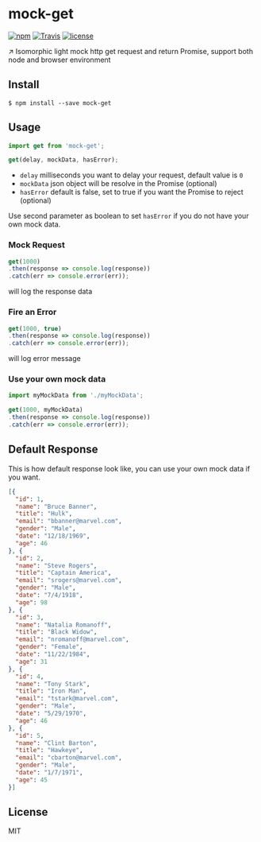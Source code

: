 # mock-get

[![npm](https://img.shields.io/npm/v/mock-get.svg?maxAge=2592000?style=flat-square)](https://www.npmjs.com/package/mock-get)
[![Travis](https://img.shields.io/travis/LeoAJ/mock-get.svg?maxAge=2592000?style=flat-square)](https://travis-ci.org/LeoAJ/mock-get)
[![license](https://img.shields.io/github/license/LeoAJ/mock-get.svg?maxAge=2592000?style=flat-square)](https://github.com/LeoAJ/mock-get/blob/master/LICENSE)

:arrow_upper_right: Isomorphic light mock http get request and return Promise, support both node and browser environment

## Install

```
$ npm install --save mock-get
```

## Usage

```js
import get from 'mock-get';

get(delay, mockData, hasError);
```

* `delay` milliseconds you want to delay your request, default value is `0`
* `mockData` json object will be resolve in the Promise (optional)
* `hasError` default is false, set to true if you want the Promise to reject (optional)

Use second parameter as boolean to set `hasError` if you do not have your own mock data.

### Mock Request

```js
get(1000)
.then(response => console.log(response))
.catch(err => console.error(err));
```

will log the response data

### Fire an Error

```js
get(1000, true)
.then(response => console.log(response))
.catch(err => console.error(err));
```

will log error message

### Use your own mock data

```js
import myMockData from './myMockData';

get(1000, myMockData)
.then(response => console.log(response))
.catch(err => console.error(err));
```

## Default Response

This is how default response look like, you can use your own mock data if you want.

```json
[{
  "id": 1,
  "name": "Bruce Banner",
  "title": "Hulk",
  "email": "bbanner@marvel.com",
  "gender": "Male",
  "date": "12/18/1969",
  "age": 46
}, {
  "id": 2,
  "name": "Steve Rogers",
  "title": "Captain America",
  "email": "srogers@marvel.com",
  "gender": "Male",
  "date": "7/4/1918",
  "age": 98
}, {
  "id": 3,
  "name": "Natalia Romanoff",
  "title": "Black Widow",
  "email": "nromanoff@marvel.com",
  "gender": "Female",
  "date": "11/22/1984",
  "age": 31
}, {
  "id": 4,
  "name": "Tony Stark",
  "title": "Iron Man",
  "email": "tstark@marvel.com",
  "gender": "Male",
  "date": "5/29/1970",
  "age": 46
}, {
  "id": 5,
  "name": "Clint Barton",
  "title": "Hawkeye",
  "email": "cbarton@marvel.com",
  "gender": "Male",
  "date": "1/7/1971",
  "age": 45
}]
```

## License

MIT
